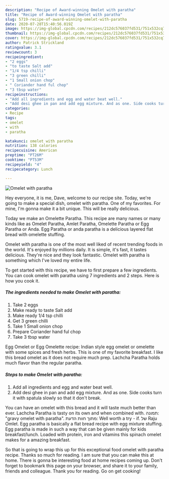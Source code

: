 ```yaml
---
description: "Recipe of Award-winning Omelet with paratha"
title: "Recipe of Award-winning Omelet with paratha"
slug: 5719-recipe-of-award-winning-omelet-with-paratha
date: 2020-07-28T15:40:56.019Z
image: https://img-global.cpcdn.com/recipes/212dc576037fd531/751x532cq70/omelet-with-paratha-recipe-main-photo.jpg
thumbnail: https://img-global.cpcdn.com/recipes/212dc576037fd531/751x532cq70/omelet-with-paratha-recipe-main-photo.jpg
cover: https://img-global.cpcdn.com/recipes/212dc576037fd531/751x532cq70/omelet-with-paratha-recipe-main-photo.jpg
author: Patrick Strickland
ratingvalue: 3.1
reviewcount: 3
recipeingredient:
- "2 eggs"
- "to taste Salt add"
- "1/4 tsp chilli"
- "3 green chilli"
- "1 Small onion chop"
- " Coriander hand ful chop"
- "3 tbsp water"
recipeinstructions:
- "Add all ingredients and egg and water beat well."
- "Add desi ghee in pan and add egg mixture. And as one. Side cooks turn it with spatula slowly so that it don&#39;t break."
categories:
- Recipe
tags:
- omelet
- with
- paratha

katakunci: omelet with paratha 
nutrition: 138 calories
recipecuisine: American
preptime: "PT26M"
cooktime: "PT53M"
recipeyield: "4"
recipecategory: Lunch

---
```



![Omelet with paratha](https://img-global.cpcdn.com/recipes/212dc576037fd531/751x532cq70/omelet-with-paratha-recipe-main-photo.jpg)

Hey everyone, it is me, Dave, welcome to our recipe site. Today, we're going to make a special dish, omelet with paratha. One of my favorites. For mine, I'm gonna make it a bit unique. This will be really delicious.

Today we make an Omelette Paratha. This recipe are many names or many kinds like as Omelet Paratha, Amlet Paratha, Omelette Paratha or Egg Paratha or Anda. Egg Paratha or anda paratha is a delicious layered flat bread with omelette stuffing.

Omelet with paratha is one of the most well liked of recent trending foods in the world. It's enjoyed by millions daily. It is simple, it's fast, it tastes delicious. They're nice and they look fantastic. Omelet with paratha is something which I've loved my entire life.


To get started with this recipe, we have to first prepare a few ingredients. You can cook omelet with paratha using 7 ingredients and 2 steps. Here is how you cook it.

<!--inarticleads1-->

##### The ingredients needed to make Omelet with paratha:

1. Take 2 eggs
1. Make ready to taste Salt add
1. Make ready 1/4 tsp chilli
1. Get 3 green chilli
1. Take 1 Small onion chop
1. Prepare  Coriander hand ful chop
1. Take 3 tbsp water


Egg Omelet or Egg Omelette recipe: Indian style egg omelet or omelette with some spices and fresh herbs. This is one of my favorite breakfast. I like this bread omelet as it does not require much prep. Lachcha Paratha holds much flavor than the regular paratha. 

<!--inarticleads2-->

##### Steps to make Omelet with paratha:

1. Add all ingredients and egg and water beat well.
1. Add desi ghee in pan and add egg mixture. And as one. Side cooks turn it with spatula slowly so that it don&#39;t break.


You can have an omelet with this bread and it will taste much better than ever. Lachcha Paratha is tasty on its own and when combined with. תמונה: &#34;gravy omelet with paratha&#34;. מתוך חוות הדעת: ‪Well worth a try - if.‬ של ‪Raju Omlet‬. Egg paratha is basically a flat bread recipe with egg mixture stuffing. Egg paratha is made in such a way that can be given mainly for kids breakfast/lunch. Loaded with protein, iron and vitamins this spinach omelet makes for a amazing breakfast. 

So that is going to wrap this up for this exceptional food omelet with paratha recipe. Thanks so much for reading. I am sure that you can make this at home. There is gonna be interesting food at home recipes coming up. Don't forget to bookmark this page on your browser, and share it to your family, friends and colleague. Thank you for reading. Go on get cooking!
